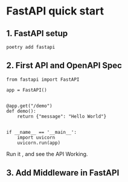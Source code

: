 # FastAPI quick start

## 1. FastAPI setup

```shell
poetry add fastapi
```

## 2. First API and OpenAPI Spec

```shell
from fastapi import FastAPI

app = FastAPI()


@app.get("/demo")
def demo():
    return {"message": "Hello World"}


if __name__ == '__main__':
    import uvicorn
    uvicorn.run(app)
```

Run it , and see the API Working.

## 3. Add Middleware in FastAPI

```shell

```
